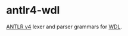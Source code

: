 # antlr4-wdl
[ANTLR v4](https://www.antlr.org/) lexer and parser grammars for [WDL](https://software.broadinstitute.org/wdl/).
